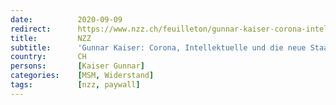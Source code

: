 ```yaml
---
date:          2020-09-09
redirect:      https://www.nzz.ch/feuilleton/gunnar-kaiser-corona-intellektuelle-und-die-neue-staatsordnung-ld.1575672
title:         NZZ
subtitle:      'Gunnar Kaiser: Corona, Intellektuelle und die neue Staatsordnung'
country:       CH
persons:       [Kaiser Gunnar]
categories:    [MSM, Widerstand]
tags:          [nzz, paywall]
---
```

